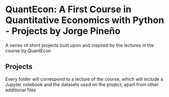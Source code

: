 # **QuantEcon: A First Course in Quantitative Economics with Python - Projects by Jorge Pineño**
A series of short projects built upon and inspired by the lectures in the course by QuantEcon
## **Projects**
Every folder will correspond to a lecture of the course, which will include a Jupyter notebook and the datasets used on the project, apart from other additional files
